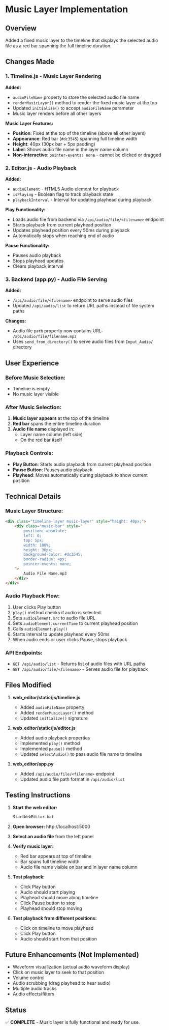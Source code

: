 # Music Layer Implementation

## Overview
Added a fixed music layer to the timeline that displays the selected audio file as a red bar spanning the full timeline duration.

## Changes Made

### 1. Timeline.js - Music Layer Rendering

**Added:**
- `audioFileName` property to store the selected audio file name
- `renderMusicLayer()` method to render the fixed music layer at the top
- Updated `initialize()` to accept `audioFileName` parameter
- Music layer renders before all other layers

**Music Layer Features:**
- **Position**: Fixed at the top of the timeline (above all other layers)
- **Appearance**: Red bar (`#dc3545`) spanning full timeline width
- **Height**: 40px (30px bar + 5px padding)
- **Label**: Shows audio file name in the layer name column
- **Non-interactive**: `pointer-events: none` - cannot be clicked or dragged

### 2. Editor.js - Audio Playback

**Added:**
- `audioElement` - HTML5 Audio element for playback
- `isPlaying` - Boolean flag to track playback state
- `playbackInterval` - Interval for updating playhead during playback

**Play Functionality:**
- Loads audio file from backend via `/api/audio/file/<filename>` endpoint
- Starts playback from current playhead position
- Updates playhead position every 50ms during playback
- Automatically stops when reaching end of audio

**Pause Functionality:**
- Pauses audio playback
- Stops playhead updates
- Clears playback interval

### 3. Backend (app.py) - Audio File Serving

**Added:**
- `/api/audio/file/<filename>` endpoint to serve audio files
- Updated `/api/audio/list` to return URL paths instead of file system paths

**Changes:**
- Audio file `path` property now contains URL: `/api/audio/file/filename.mp3`
- Uses `send_from_directory()` to serve audio files from `Input_Audio/` directory

## User Experience

### Before Music Selection:
- Timeline is empty
- No music layer visible

### After Music Selection:
1. **Music layer appears** at the top of the timeline
2. **Red bar** spans the entire timeline duration
3. **Audio file name** displayed in:
   - Layer name column (left side)
   - On the red bar itself

### Playback Controls:
- **Play Button**: Starts audio playback from current playhead position
- **Pause Button**: Pauses audio playback
- **Playhead**: Moves automatically during playback to show current position

## Technical Details

### Music Layer Structure:
```html
<div class="timeline-layer music-layer" style="height: 40px;">
    <div class="music-bar" style="
        position: absolute;
        left: 0;
        top: 5px;
        width: 100%;
        height: 30px;
        background-color: #dc3545;
        border-radius: 4px;
        pointer-events: none;
    ">
        Audio File Name.mp3
    </div>
</div>
```

### Audio Playback Flow:
1. User clicks Play button
2. `play()` method checks if audio is selected
3. Sets `audioElement.src` to audio file URL
4. Sets `audioElement.currentTime` to current playhead position
5. Calls `audioElement.play()`
6. Starts interval to update playhead every 50ms
7. When audio ends or user clicks Pause, stops playback

### API Endpoints:
- `GET /api/audio/list` - Returns list of audio files with URL paths
- `GET /api/audio/file/<filename>` - Serves audio file for playback

## Files Modified

1. **web_editor/static/js/timeline.js**
   - Added `audioFileName` property
   - Added `renderMusicLayer()` method
   - Updated `initialize()` signature

2. **web_editor/static/js/editor.js**
   - Added audio playback properties
   - Implemented `play()` method
   - Implemented `pause()` method
   - Updated `selectAudio()` to pass audio file name to timeline

3. **web_editor/app.py**
   - Added `/api/audio/file/<filename>` endpoint
   - Updated audio file path format in `/api/audio/list`

## Testing Instructions

1. **Start the web editor:**
   ```bash
   StartWebEditor.bat
   ```

2. **Open browser:** http://localhost:5000

3. **Select an audio file** from the left panel

4. **Verify music layer:**
   - Red bar appears at top of timeline
   - Bar spans full timeline width
   - Audio file name visible on bar and in layer name column

5. **Test playback:**
   - Click Play button
   - Audio should start playing
   - Playhead should move along timeline
   - Click Pause button to stop
   - Playhead should stop moving

6. **Test playback from different positions:**
   - Click on timeline to move playhead
   - Click Play button
   - Audio should start from that position

## Future Enhancements (Not Implemented)

- Waveform visualization (actual audio waveform display)
- Click on music layer to seek to that position
- Volume control
- Audio scrubbing (drag playhead to hear audio)
- Multiple audio tracks
- Audio effects/filters

## Status

✅ **COMPLETE** - Music layer is fully functional and ready for use.

